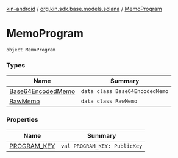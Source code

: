 [kin-android](../../index.md) / [org.kin.sdk.base.models.solana](../index.md) / [MemoProgram](./index.md)

# MemoProgram

`object MemoProgram`

### Types

| Name | Summary |
|---|---|
| [Base64EncodedMemo](-base64-encoded-memo/index.md) | `data class Base64EncodedMemo` |
| [RawMemo](-raw-memo/index.md) | `data class RawMemo` |

### Properties

| Name | Summary |
|---|---|
| [PROGRAM_KEY](-p-r-o-g-r-a-m_-k-e-y.md) | `val PROGRAM_KEY: PublicKey` |
